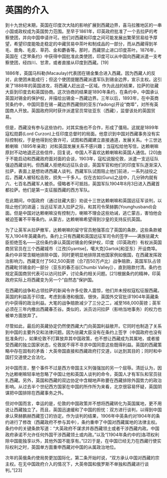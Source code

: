 # 英国的介入

到十九世纪末期，英国在印度次大陆的影响扩展到西藏边界，喜马拉雅地区的一串小国或政权成为英国势力范围。至早于1861年，印英政府批准了一个去拉萨的考察使团，并向中国申请许可。他们对西藏和印度之间可能发展出繁荣贸易给予厚望，希望印度能吸走稳定的中藏贸易中茶叶和制成品的一部分，而从西藏得到羊毛、兽角、毛皮、草药、金和麝香等。那时，西藏禁止进口印度茶叶。1876年，英国在《芝罘条约》中获得中国批准此类使团，印度可以从中国向西藏派遣一支考察使团，经四川、甘肃，或者直接从印度到西藏。\[19\]

1886年，英国马科勒\(Macaulay\)代表团在锡金集合进入西藏。因为西藏人的反对，此使团未能成行；但这个使团提醒西藏派遣军队到锡金边界，宣示主权。这引来了1888年的英国进攻，将西藏人赶出这一区域。作为此战的结果，拉萨的驻藏大臣到印度去和英国协商。这次协商的结果是1890年条约，在条约中，中国承认英国对锡金的保护权，并描绘出锡金－西藏边界。三年以后，1893年，在中英商贸条约中，中国同意在锡－藏边界西藏侧的亚东\(Yadong\)开设“商埠”，对所有英国商人开放。英国政府同时获许派遣官员常驻亚东（西藏），监督该处的英国贸易。

但是，西藏没有参与这些协约，对其实施也不合作，形成了僵局。这就是1899年寇松勋爵\(Lord Curzon\)上任印度总督时的局面。他意识到中国对西藏事务没有实际控制权，于是他得到伦敦许可，试图和西藏建立直接通道，发展关系。十三世达赖喇嘛（1895年亲政）对和英国发展关系不感兴趣；当寇松给他写信，达赖喇嘛原封不动地退还这些信件，回复说，中国人不喜欢达赖喇嘛和英国人通信。\[20\]由于不能启动和西藏政府面对面的会谈，1903年，寇松说服伦敦，派遣一支远征队强迫西藏谈判。但西藏人拒绝和远征队会谈，英国军官和他们的印度军队逐渐深入拉萨，表面上是想劝诱西藏人谈判。西藏军队试图阻止他们前进，一系列战役之后，西藏人被轻松击败，损失一千多人。仅在古如\(Guru\)之战中，几分钟内就有六、七百名西藏军人被杀。侵略者不可抵挡，英国军队1904年8月3日进入西藏首都拉萨。他们是第一支征服西藏的西方军队。

在此期间，中国政府（通过驻藏大臣）劝说十三世达赖喇嘛和英国远征军谈判，以阻止他们的进逼；当远征军进入拉萨之际，和其司令荣赫鹏\(Younghusband\)会面。但是中国对达赖喇嘛没有控制力，喇嘛不理会这些劝诫，逃亡蒙古，害怕他会被迫签署不平等条约。从蒙古，达赖喇嘛希望得到沙皇的支持反抗英国。

为了让英军从拉萨撤军，达赖喇嘛的留守官员勉强答应了英国的条款，这些条款被写入1904年英藏条约。条约上只有西藏和英国远征军司令的签字——满族驻藏大臣拒绝签名——这份条约承认英国对锡金的保护权，印度（印英政府）有权派英国商贸官员在三个西藏城市（江孜\[Gyantse\]，噶大克\[Gartok\]和亚东）开设商埠。条约中非常含糊地排除中国，同时更明显地排除其他国家例如俄国，在西藏发挥政治影响力。西藏支付了562,500英镑（合7百50万卢比）战争赔款，英国军队占领西藏毗邻锡金的一部分（亚东的春丕谷\[Chumbi Valley\]），直到赔款付清。条约也规定英国商贸代表可以访问拉萨，讨论条约相关问题。\[21\]根据条约的精神，印英政府实际上将西藏变为另一个“自然态”保护国。

在西藏的战争和占领拉萨的新闻令许多伦敦人震惊，他们并未授权寇松征服西藏。英国的利益高于印度。考虑到香港和俄国，很快，英国外交官批评1904年英藏条约中获得的政治利益。大笔的战争赔款减少了三分之二，减至168,000英镑；英军必须在三年内撤出西藏春丕谷。类似的，派员访问拉萨（影响当地事务）的权力也被单方面放弃了。

尽管如此，最后的英藏协定仍然使西藏大门向英国利益敞开。它同时也制造了关系到中国的主要外交和法律问题。因为驻藏大臣没有在条约上签字（中国政府也没有批准条约），如果伦敦不打算放弃其中国政策，也不想让西藏成为其属地，或者接受西藏的独立国家状态，伦敦就不得不寻求中国同意这些既得利益。英国的西藏策略中存在固有的矛盾：大英帝国直接和西藏政府打交道，以达到其目的；同时和中国打交道使之合法化。

对中国而言，整个事件不过是西方帝国主义列强强加的另一个屈辱。清廷认为，因为达赖喇嘛轻率地忽略了中国让他和英国人谈判的命令，英国人才有军队和官员驻扎西藏。另外，英国和西藏的双边协定中含糊地声称要在西藏排除外国势力的政治影响。从过去半个世纪西方国家在中国的所作所为来看，北京很容易怀疑，英国阴谋把中国排除在西藏事务之外。

但对中国而言，幸运的是，伦敦的中国政策并不想将西藏转化为英国属地，更不用说让西藏独立了。而且，英国迅速缓和了中国的担忧：双方进行谈判，以得到中国承认荣赫鹏赫西藏签订的协定。作为谈判的结果，1906年中英条约对1904年的条约进行了修改（西藏政府不参与其中），条约重申了中国对西藏属地的法律主权。条约中的关键条款写道：“大英政府不谋求并吞西藏领土或者干涉西藏内政。中国政府承诺不允许任何外国干涉西藏领土或内政。”以及“\[1904年条约中的\]各项权利除中国能独享以外，其他外国不能享有。”\[22\]于是，在中国已经无力在西藏行使实际权利之时，英国单方面重申西藏对中国的从属政治地位。

次年的英俄条约使局势更加国际化，第二条开始时说，“双方承认中国对西藏的宗主权。在无中国政府介入的情况下，大英帝国和俄罗斯不单独和西藏进行谈判。”\[23\]

